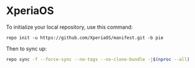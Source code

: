 XperiaOS
========

To initialize your local repository, use this command:

	repo init -u https://github.com/XperiaOS/manifest.git -b pie
  
 Then to sync up:

```bash
repo sync -f --force-sync --no-tags --no-clone-bundle -j$(nproc --all)
```

